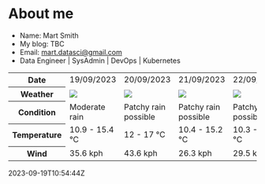 # About me

- Name: Mart Smith
- My blog: TBC
- Email: [mart.datasci@gmail.com](mailto:mart.datasci6@gmail.com)
- Data Engineer | SysAdmin | DevOps | Kubernetes


<table>
    <tr>
        <th>Date</th>
        <td>19/09/2023</td><td>20/09/2023</td><td>21/09/2023</td><td>22/09/2023</td><td>23/09/2023</td><td>24/09/2023</td><td>25/09/2023</td>
    </tr>
    <tr>
        <th>Weather</th>
        <td><img src="https://cdn.weatherapi.com/weather/64x64/day/302.png"/></td><td><img src="https://cdn.weatherapi.com/weather/64x64/day/176.png"/></td><td><img src="https://cdn.weatherapi.com/weather/64x64/day/176.png"/></td><td><img src="https://cdn.weatherapi.com/weather/64x64/day/176.png"/></td><td><img src="https://cdn.weatherapi.com/weather/64x64/day/176.png"/></td><td><img src="https://cdn.weatherapi.com/weather/64x64/day/176.png"/></td><td><img src="https://cdn.weatherapi.com/weather/64x64/day/176.png"/></td>
    </tr>
    <tr>
        <th>Condition</th>
        <td width="200px">Moderate rain</td><td width="200px">Patchy rain possible</td><td width="200px">Patchy rain possible</td><td width="200px">Patchy rain possible</td><td width="200px">Patchy rain possible</td><td width="200px">Patchy rain possible</td><td width="200px">Patchy rain possible</td>
    </tr>
    <tr>
        <th>Temperature</th>
        <td>10.9 -  15.4 °C</td><td>12 -  17 °C</td><td>10.4 -  15.2 °C</td><td>10.3 -  15.2 °C</td><td>11.2 -  14.8 °C</td><td>11.7 -  18.8 °C</td><td>13.5 -  18.7 °C</td>
    </tr>
    <tr>
        <th>Wind</th>
        <td>35.6 kph</td><td>43.6 kph</td><td>26.3 kph</td><td>29.5 kph</td><td>31.7 kph</td><td>27.7 kph</td><td>20.9 kph</td>
    </tr>
</table>


2023-09-19T10:54:44Z

